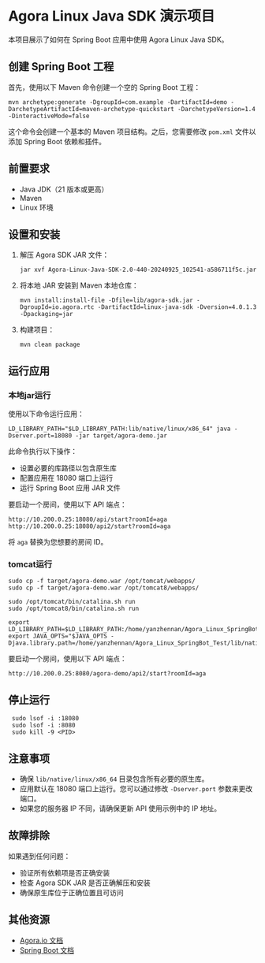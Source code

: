 # Agora Linux Java SDK 演示项目

本项目展示了如何在 Spring Boot 应用中使用 Agora Linux Java SDK。

## 创建 Spring Boot 工程

首先，使用以下 Maven 命令创建一个空的 Spring Boot 工程：

```
mvn archetype:generate -DgroupId=com.example -DartifactId=demo -DarchetypeArtifactId=maven-archetype-quickstart -DarchetypeVersion=1.4 -DinteractiveMode=false
```

这个命令会创建一个基本的 Maven 项目结构。之后，您需要修改 `pom.xml` 文件以添加 Spring Boot 依赖和插件。

## 前置要求

- Java JDK（21 版本或更高）
- Maven
- Linux 环境

## 设置和安装

1. 解压 Agora SDK JAR 文件：

   ```
   jar xvf Agora-Linux-Java-SDK-2.0-440-20240925_102541-a586711f5c.jar
   ```

2. 将本地 JAR 安装到 Maven 本地仓库：

   ```
   mvn install:install-file -Dfile=lib/agora-sdk.jar -DgroupId=io.agora.rtc -DartifactId=linux-java-sdk -Dversion=4.0.1.3 -Dpackaging=jar
   ```

3. 构建项目：

   ```
   mvn clean package
   ```

## 运行应用

### 本地jar运行

使用以下命令运行应用：

```
LD_LIBRARY_PATH="$LD_LIBRARY_PATH:lib/native/linux/x86_64" java -Dserver.port=18080 -jar target/agora-demo.jar
```

此命令执行以下操作：

- 设置必要的库路径以包含原生库
- 配置应用在 18080 端口上运行
- 运行 Spring Boot 应用 JAR 文件


要启动一个房间，使用以下 API 端点：

```
http://10.200.0.25:18080/api/start?roomId=aga
http://10.200.0.25:18080/api2/start?roomId=aga
```

将 `aga` 替换为您想要的房间 ID。

### tomcat运行

```
sudo cp -f target/agora-demo.war /opt/tomcat/webapps/
sudo cp -f target/agora-demo.war /opt/tomcat8/webapps/

sudo /opt/tomcat/bin/catalina.sh run
sudo /opt/tomcat8/bin/catalina.sh run

export LD_LIBRARY_PATH=$LD_LIBRARY_PATH:/home/yanzhennan/Agora_Linux_SpringBot_Test/lib/native/linux/x86_64
export JAVA_OPTS="$JAVA_OPTS -Djava.library.path=/home/yanzhennan/Agora_Linux_SpringBot_Test/lib/native/linux/x86_64"
```

要启动一个房间，使用以下 API 端点：
```
http://10.200.0.25:8080/agora-demo/api2/start?roomId=aga
```

## 停止运行

```
 sudo lsof -i :18080
 sudo lsof -i :8080
 sudo kill -9 <PID>
```

## 注意事项

- 确保 `lib/native/linux/x86_64` 目录包含所有必要的原生库。
- 应用默认在 18080 端口上运行。您可以通过修改 `-Dserver.port` 参数来更改端口。
- 如果您的服务器 IP 不同，请确保更新 API 使用示例中的 IP 地址。

## 故障排除

如果遇到任何问题：

- 验证所有依赖项是否正确安装
- 检查 Agora SDK JAR 是否正确解压和安装
- 确保原生库位于正确位置且可访问

## 其他资源

- [Agora.io 文档](https://docs.agora.io/cn/)
- [Spring Boot 文档](https://spring.io/projects/spring-boot)
